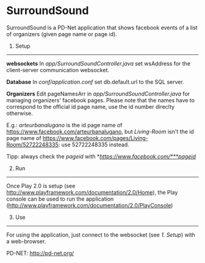 SurroundSound
=============

SurroundSound is a PD-Net application that shows facebook events of a list of organizers (given page name or page id).

1. Setup
--------

**websockets**
In *app/SurroundSoundController.java* set
	wsAddress
for the client-server communication websocket.

**Database**
In *conf/application.conf* set
	db.default.url
to the SQL server.

**Organizers**
Edit
	pageNamesArr
in *app/SurroundSoundController.java* for managing organizers' facebook pages. Please note that the names have to correspond to the official id page name, use the id number direclty otherwise.

E.g.:
*arteurbanalugano* is the id page name of https://www.facebook.com/arteurbanalugano,
but *Living-Room* isn't the id page name of https://www.facebook.com/pages/Living-Room/52722248335: use 52722248335 instead.

Tipp: always check the *pageid* with **https://www.facebook.com/***pageid*

2. Run
------
Once Play 2.0 is setup (see http://www.playframework.com/documentation/2.0/Home), the Play console can be used to run the application (http://www.playframework.com/documentation/2.0/PlayConsole)

3. Use
------
For using the application, just connect to the websocket (see *1. Setup*) with a web-browser.


PD-NET: http://pd-net.org/